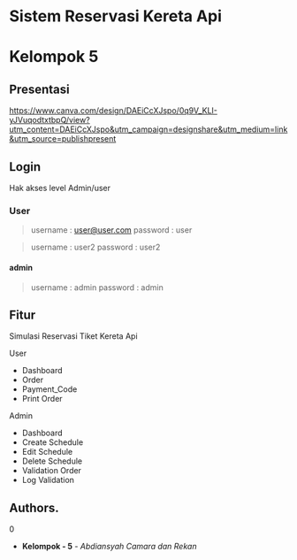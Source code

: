 # Sistem Reservasi Kereta Api 
# Kelompok 5 

## Presentasi 
https://www.canva.com/design/DAEiCcXJspo/0q9V_KLI-yJVuqodtxtbpQ/view?utm_content=DAEiCcXJspo&utm_campaign=designshare&utm_medium=link&utm_source=publishpresent

## Login 
Hak akses level Admin/user


### User  
> username : user@user.com 
> password : user

> username : user2
> password : user2

#### admin
> username : admin
> password : admin




## Fitur
Simulasi Reservasi Tiket Kereta Api 

User
* Dashboard
* Order
* Payment_Code
* Print Order 


Admin
* Dashboard
* Create Schedule
* Edit Schedule
* Delete Schedule
* Validation Order
* Log Validation


## Authors.
0

* **Kelompok - 5** - *Abdiansyah Camara dan Rekan*
